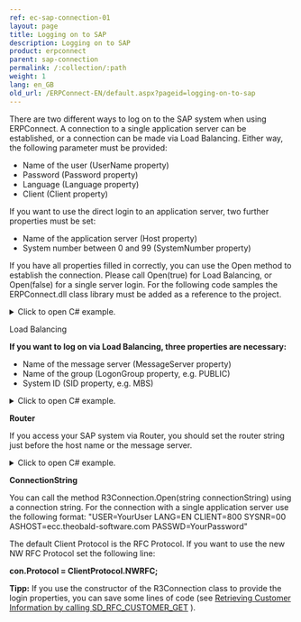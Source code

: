 ```yaml
---
ref: ec-sap-connection-01
layout: page
title: Logging on to SAP
description: Logging on to SAP
product: erpconnect
parent: sap-connection
permalink: /:collection/:path
weight: 1
lang: en_GB
old_url: /ERPConnect-EN/default.aspx?pageid=logging-on-to-sap
---
```


There are two different ways to log on to the SAP system when using ERPConnect. 
A connection to a single application server can be established, or a connection can be made via Load Balancing. 
Either way, the following parameter must be provided:

* Name of the user (UserName property)
* Password (Password property)
* Language (Language property)
* Client (Client property)

If you want to use the direct login to an application server, two further properties must be set:

* Name of the application server (Host property)
* System number between 0 and 99 (SystemNumber property)

If you have all properties filled in correctly, you can use the Open method to establish the connection. 
Please call Open(true) for Load Balancing, or Open(false) for a single server login. 
For the following code samples the ERPConnect.dll class library must be added as a reference to the project.

<details>
<summary>Click to open C# example.</summary>
{% highlight csharp %}
using(R3Connection con = new R3Connection())
{
    con.UserName = "erpconnect"; 
    con.Password = "pass"; 
    con.Language = "DE"; 
    con.Client = "800"; 
    con.Host = "hamlet"; 
    con.SystemNumber = 11;  
      con.Protocol = ClientProtocol.NWRFC;   // Optional: If the NW RFC libraries are used.
    
    con.Open(false);
}
{% endhighlight %}
</details>

Load Balancing

**If you want to log on via Load Balancing, three properties are necessary:**

* Name of the message server (MessageServer property)
* Name of the group (LogonGroup property, e.g. PUBLIC)
* System ID (SID property, e.g. MBS)


<details>
<summary>Click to open C# example.</summary>
{% highlight csharp %}
using(R3Connection con = new R3Connection())
{
    con.UserName = "erpconnect"; 
    con.Password = "pass"; con.Language = "DE"; 
    con.Client = "800"; 
      con.Language = "DE";
       
    con.MessageServer = "hamlet"; 
    con.LogonGroup = "PUBLIC"; 
    con.SID = "EC5";
      con.Protocol = ClientProtocol.NWRFC;   // Optional: If the NW RFC libraries are used.  
    con.Open(true);
}
{% endhighlight %}
</details>


**Router**

If you access your SAP system via Router, you should set the router string just 
before the host name or the message server.

<details>
<summary>Click to open C# example.</summary>
{% highlight csharp %}
using(R3Connection con = new R3Connection())
{
    con.UserName = "erpconnect"; 
    con.Password = "pass"; 
    con.Language = "DE"; 
    con.Client = "800"; 
    con.Host = "/H/lear.theobald-software.com/H/" + "hamlet"; 
    con.SystemNumber = 11;  
      con.Protocol = ClientProtocol.NWRFC;   // Optional: If the NW RFC libraries are used.

    con.Open(false);
}
{% endhighlight %}
</details>


**ConnectionString**

You can call the method R3Connection.Open(string connectionString) using a connection string.
For the connection with a single application server use the following format:
"USER=YourUser LANG=EN CLIENT=800 SYSNR=00 ASHOST=ecc.theobald-software.com PASSWD=YourPassword"

The default Client Protocol is the RFC Protocol. If you want to use the new NW RFC Protocol set the following line:

 **con.Protocol = ClientProtocol.NWRFC;**

**Tipp:** If you use the constructor of the R3Connection class to provide the login properties, 
you can save some lines of code (see [Retrieving Customer Information by calling SD_RFC_CUSTOMER_GET](../calling-bapis-and-function-modules/retrieving-customer-information-by-calling-sd_rfc_customer_get) ).





